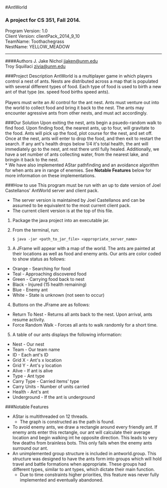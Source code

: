 #AntWorld
### A project for CS 351, Fall 2014.
Program Version: 1.0 <br>
Client Version: clientPack_2014_9_10 <br>
TeamName: Toothachegrass <br>
NestName: YELLOW_MEADOW <br>

------------------------------------------------------------------


####Authors
J. Jake Nichol  jjaken@unm.edu <br>
Troy Squillaci   zivia@unm.edu

###Project Description
AntWorld is a multiplayer game in which players control a nest of ants.  Nests are distributed across a map that is populated with several different types of food.  Each type of food is used to birth a new ant of that type (ex. speed food births speed ants).<br> <br>
Players must write an AI control for the ant nest.  Ants must venture out into the world to collect food and bring it back to the nest.  The ants may encounter agressive ants from other nests, and must act accordingly.  

###Our Solution
Upon exiting the nest, ants begin a psuedo-random walk to find food.  Upon finding food, the nearest ants, up to four, will gravitate to the food.  Ants will pick up the food, plot course for the nest, and set off.  Once at the nest, ants will enter to drop the food, and then exit to restart the search.  If any ant's health drops below 1/4 it's total health, the ant will immediately go to the nest, ant rest there until fully healed.  Additionally, we have a set number of ants collecting water, from the nearest lake, and bringin it back to the nest.  
\* We have also implemented AStar pathfinding and an avoidance algorithm for when ants are in range of enemies.  See **Notable Features** below for more information on these implementations.

###How to use
This program must be run with an up to date version of Joel Castellanos' AntWorld server and client pack.
  * The server version is maintained by Joel Castellanos and can be assumed to be equivalent to the most current client pack.
  * The current client version is at the top of this file.


1. Package the java project into an executable jar.
2. From the terminal, run:


    ```
    $ java -jar <path_to_jar_file> <appropriate_server_name>
    ```


3. A JFrame will appear with a map of the world.  The ants are painted at their locations as well as food and enemy ants.  Our ants are color coded to show status as follows:
  * Orange - Searching for food
  * Teal - Approaching discovered food
  * Green - Carrying food back to nest
  * Black - Injured (15 health remaining)
  * Blue - Enemy ant
  * White - State is unknown (not seen to occur)


4. Buttons on the JFrame are as follows:
  * Return To Nest - Returns all ants back to the nest.  Upon arrival, ants resume activity.
  * Force Random Walk - Forces all ants to walk randomly for a short time.


5. A table of our ants displays the following information:
  * Nest - Our nest
  * Team - Our team name
  * ID - Each ant's ID
  * Grid X - Ant's x location
  * Grid Y - Ant's y location
  * Alive - If ant is alive
  * Type - Ant type
  * Carry Type - Carried items' type
  * Carry Units - Number of units carried
  * Health - Ant's ant
  * Underground - If the ant is underground


###Notable Features
* AStar is multithreaded on 12 threads.
  * The graph is constructed as the path is found.
* To avoid enemy ants, we draw a rectangle around every friendly ant.  If enemy ants enter this rectangle, our ant will calculate their average location and begin walking int he opposite direction.  This leads to very few deaths from brainless bots.  This only fails when the enemy ants surround our ant.
* An unimplemented group structure is included in antworld.group.  This structure was designed to have the ants form into groups which will hold travel and battle formations when appropriate.  These groups had different types, similar to ant types, which dictate their main function.  
  * Due to time constraints higher priorities, this feature was never fully implemented and eventually abandoned.
